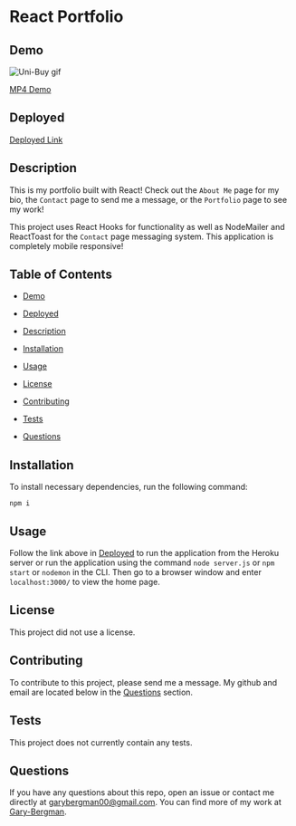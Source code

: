 # React Portfolio
  

  ## Demo

  ![Uni-Buy gif](client/public/assets/images/ReactPortfolio.gif)

  [MP4 Demo](https://drive.google.com/file/d/1IE_A7oJuO1vt4GmaIgk1X0mPWlr1daSR/view?usp=sharing)

    
  ## Deployed

  [Deployed Link](https://react-portfolio-great.herokuapp.com/)

  
  ## Description

  This is my portfolio built with React! Check out the `About Me` page for my bio, the `Contact` page to send me a message, or the `Portfolio` page to see my work!  

  This project uses React Hooks for functionality as well as NodeMailer and ReactToast for the `Contact` page messaging system. This application is completely mobile responsive!

  ## Table of Contents

  *  [Demo](#Demo)

  *  [Deployed](#Deployed)

  *  [Description](#Description)

  *  [Installation](#Installation)

  *  [Usage](#Usage)
  
  *  [License](#License)

  *  [Contributing](#Contributing)

  *  [Tests](#Tests)

  *  [Questions](#Questions)
  

  ## Installation

  To install necessary dependencies, run the following command:

 
    npm i


  ## Usage

  Follow the link above in [Deployed](#Deployed) to run the application from the Heroku server or run the application using the command `node server.js` or `npm start` or `nodemon` in the CLI. Then go to a browser window and enter `localhost:3000/` to view the home page. 

  ## License
  
  This project did not use a license.

  ## Contributing

  To contribute to this project, please send me a message. My github and email are located below in the [Questions](#Questions) section.

  ## Tests

  This project does not currently contain any tests.

  ## Questions

  If you have any questions about this repo, open an issue or contact me directly at [garybergman00@gmail.com](mailto:garybergman00). You can find more of my work at [Gary-Bergman](https://github.com/Gary-Bergman).
  